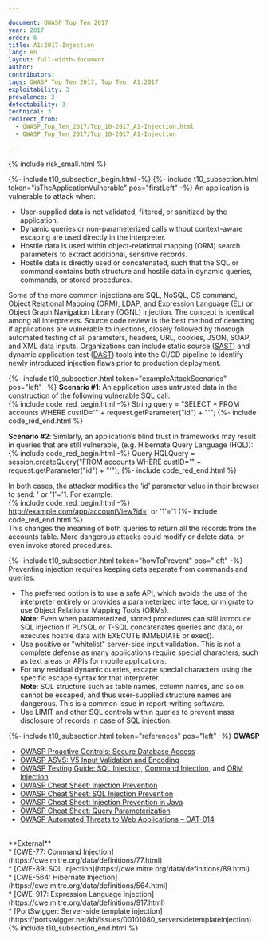```yaml
---

document: OWASP Top Ten 2017
year: 2017
order: 6
title: A1:2017-Injection
lang: en
layout: full-width-document
author:
contributors:
tags: OWASP Top Ten 2017, Top Ten, A1:2017
exploitability: 3
prevalence: 2
detectability: 3
technical: 3
redirect_from:
  - OWASP_Top_Ten_2017/Top_10-2017_A1-Injection.html
  - OWASP_Top_Ten_2017/Top_10-2017_A1-Injection

---
```


{% include risk_small.html %}

{%- include t10_subsection_begin.html -%}
{%- include t10_subsection.html token="isTheApplicationVulnerable" pos="firstLeft" -%}
An application is vulnerable to attack when:<br>
* User-supplied data is not validated, filtered, or sanitized by the application.<br>
* Dynamic queries or non-parameterized calls without context-aware escaping are used directly in the interpreter.<br>
* Hostile data is used within object-relational mapping (ORM) search parameters to extract additional, sensitive records.<br>
* Hostile data is directly used or concatenated, such that the SQL or command contains both structure and hostile data in dynamic queries, commands, or stored procedures.<br>

Some of the more common injections are SQL, NoSQL, OS command, Object Relational Mapping (ORM), LDAP, and Expression Language (EL) or Object Graph Navigation Library (OGNL) injection. The concept is identical among all interpreters. Source code review is the best method of detecting if applications are vulnerable to injections, closely followed by thorough automated testing of all parameters, headers, URL, cookies, JSON, SOAP, and XML data inputs. Organizations can include static source ([SAST](/www-community/Source_Code_Analysis_Tools)) and dynamic application test ([DAST](/www-community/Vulnerability_Scanning_Tools)) tools into the CI/CD pipeline to identify newly introduced injection flaws prior to production deployment.

{%- include t10_subsection.html token="exampleAttackScenarios" pos="left" -%}
**Scenario #1**: An application uses untrusted data in the construction of the following vulnerable SQL call:<br>
    {% include code_red_begin.html -%} String query = "SELECT * FROM accounts WHERE custID='" + request.getParameter("id") + "'"; {%- include code_red_end.html %}

**Scenario #2**: Similarly, an application’s blind trust in frameworks may result in queries that are still vulnerable, (e.g. Hibernate Query Language (HQL)):<br>
    {% include code_red_begin.html -%} Query HQLQuery = session.createQuery("FROM accounts WHERE custID='" + request.getParameter("id") + "'"); {%- include code_red_end.html %}

In both cases, the attacker modifies the ‘id’ parameter value in their browser to send: ' or '1'='1. For example:<br>
    {% include code_red_begin.html -%} http://example.com/app/accountView?id=' or '1'='1 {%- include code_red_end.html %}
<br>
This changes the meaning of both queries to return all the records from the accounts table. More dangerous attacks could modify or delete data, or even invoke stored procedures.

{%- include t10_subsection.html token="howToPrevent" pos="left" -%}
Preventing injection requires keeping data separate from commands and queries.<br>
* The preferred option is to use a safe API, which avoids the use of the interpreter entirely or provides a parameterized interface, or migrate to use Object Relational Mapping Tools (ORMs).<br>
**Note**: Even when parameterized, stored procedures can still introduce SQL injection if PL/SQL or T-SQL concatenates queries and data, or executes hostile data with EXECUTE IMMEDIATE or exec().<br>
* Use positive or "whitelist" server-side input validation. This is not a complete defense as many applications require special characters, such as text areas or APIs for mobile applications.<br>
* For any residual dynamic queries, escape special characters using the specific escape syntax for that interpreter.<br>
**Note**: SQL structure such as table names, column names, and so on cannot be escaped, and thus user-supplied structure names are dangerous. This is a common issue in report-writing software.<br>
* Use LIMIT and other SQL controls within queries to prevent mass disclosure of records in case of SQL injection.

{%- include t10_subsection.html token="references" pos="left" -%}
**OWASP**<br>
* [OWASP Proactive Controls: Secure Database Access](/www-project-proactive-controls/v3/en/c3-secure-database)<br>
* [OWASP ASVS: V5 Input Validation and Encoding](/www-project-application-security-verification-standard)<br>
* [OWASP Testing Guide: SQL Injection,](/www-project-web-security-testing-guide/latest/4-Web_Application_Security_Testing/07-Input_Validation_Testing/05-Testing_for_SQL_Injection) [Command Injection](/www-project-web-security-testing-guide/latest/4-Web_Application_Security_Testing/07-Input_Validation_Testing/12-Testing_for_Command_Injection), and [ORM Injection](/www-project-web-security-testing-guide/latest/4-Web_Application_Security_Testing/07-Input_Validation_Testing/05.7-Testing_for_ORM_Injection)<br>
* [OWASP Cheat Sheet: Injection Prevention](https://cheatsheetseries.owasp.org/cheatsheets/Injection_Prevention_Cheat_Sheet.html)<br>
* [OWASP Cheat Sheet: SQL Injection Prevention](https://cheatsheetseries.owasp.org/cheatsheets/SQL_Injection_Prevention_Cheat_Sheet.html)<br>
* [OWASP Cheat Sheet: Injection Prevention in Java](https://cheatsheetseries.owasp.org/cheatsheets/Injection_Prevention_Cheat_Sheet_in_Java.html)<br>
* [OWASP Cheat Sheet: Query Parameterization](https://cheatsheetseries.owasp.org/cheatsheets/Query_Parameterization_Cheat_Sheet.html)<br>
* [OWASP Automated Threats to Web Applications – OAT-014](/www-project-automated-threats-to-web-applications/)<br>
<br>
**External**<br>
* [CWE-77: Command Injection](https://cwe.mitre.org/data/definitions/77.html)<br>
* [CWE-89: SQL Injection](https://cwe.mitre.org/data/definitions/89.html)<br>
* [CWE-564: Hibernate Injection](https://cwe.mitre.org/data/definitions/564.html)<br>
* [CWE-917: Expression Language Injection](https://cwe.mitre.org/data/definitions/917.html)<br>
* [PortSwigger: Server-side template injection](https://portswigger.net/kb/issues/00101080_serversidetemplateinjection)
{% include t10_subsection_end.html %}
